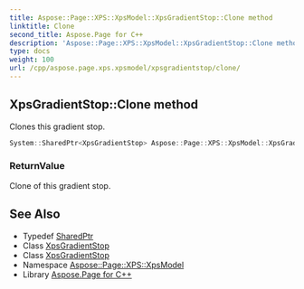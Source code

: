 ```yaml
---
title: Aspose::Page::XPS::XpsModel::XpsGradientStop::Clone method
linktitle: Clone
second_title: Aspose.Page for C++
description: 'Aspose::Page::XPS::XpsModel::XpsGradientStop::Clone method. Clones this gradient stop in C++.'
type: docs
weight: 100
url: /cpp/aspose.page.xps.xpsmodel/xpsgradientstop/clone/
---
```

## XpsGradientStop::Clone method


Clones this gradient stop.

```cpp
System::SharedPtr<XpsGradientStop> Aspose::Page::XPS::XpsModel::XpsGradientStop::Clone()
```


### ReturnValue

Clone of this gradient stop.

## See Also

* Typedef [SharedPtr](../../../system/sharedptr/)
* Class [XpsGradientStop](../)
* Class [XpsGradientStop](../)
* Namespace [Aspose::Page::XPS::XpsModel](../../)
* Library [Aspose.Page for C++](../../../)
